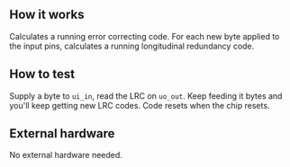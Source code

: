 <!---

This file is used to generate your project datasheet. Please fill in the information below and delete any unused
sections.

You can also include images in this folder and reference them in the markdown. Each image must be less than
512 kb in size, and the combined size of all images must be less than 1 MB.
-->

## How it works

Calculates a running error correcting code. For each new byte applied to the input pins, calculates a running longitudinal redundancy code.

## How to test

Supply a byte to `ui_in`, read the LRC on `uo_out`. Keep feeding it bytes and you'll keep getting new LRC codes. Code resets when the chip resets.

## External hardware

No external hardware needed.
